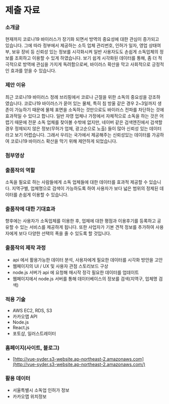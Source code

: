 # 제출 자료

### 소개글

현재까지 코로나19 바이러스가 장기화 되면서 방역의 중요성에 대한 관심이 증가되고 있습니다. 그에 따라 정부에서 제공하는 소득 업체 관리번호, 인허가 일자, 영업 상태여부, 보유 장비 등 신뢰성 있는 정보를 시각화시켜 일반 사용자도도 손쉽게 소독업체의 정보를 조회하고 이용할 수 있게 하였습니다. 보기 쉽게 시각화된 데이터를 통해, 좀 더 적극적으로 방역에 관심을 가지게 독려함으로써, 바이러스 확산을 막고 사회적으로 긍정적인 효과를 얻을 수 있습니다.

### 제안 이유

최근 코로나19 바이러스 정례 브리핑에서 코로나 근절을 위한 소독의 중요성을 강조하였습니다. 코로나19 바이러스가 묻어 있는 물체, 특히 침 방울 같은 경우 2~3일까지 생존이 가능하기 때문에 물체 표면을 소독하는 것만으로도 바이러스 전파를 차단하는 것에 효과적일 수 있다고 합니다. 일반 자영 업체나 가정에서 자체적으로 소독을 하는 것은 어렵기 때문에 전문 소독 업체를 찾아볼 수밖에 없지만, 네이버 같은 검색엔진에서 검색할 경우 정제되지 않은 정보(무허가 업체, 광고순으로 노출) 들이 많아 신뢰성 있는 데이터라고 보기 어렵습니다. 그래서 우리는 국가에서 제공해주는 신뢰성있는 데이터를 가공하여 코로나19 바이러스 확산을 막기 위해 제안하게 되었습니다.

### 첨부영상

### 출품작의 역할

소독을 필요로 하는 사람들에게 소독 업체들에 대한 데이터를 효과적 제공할 수 있습니다. 지역구별, 업체명으로 검색이 가능하도록 하여 사용자가 보다 넓은 범위의 정제된 데이터를 손쉽게 이용할 수 있습니다.

### 출품작에 대한 기대효과

향후에는 사용자가 소독업체를 이용한 후, 업체에 대한 평점과 이용후기를 등록하고 공유할 수 있는 서비스를 제공하게 됩니다. 또한 사업자가 기본 견적 정보를 추가하여 사용자에게 보다 다양한 선택의 폭을 줄 수 있도록 할 것입니다.

### 출품작의 제작 과정

-   api 에서 활용가능한 데이터 분석, 사용자에게 필요한 데이터를 시각화 방안을 고안
-   웹페이지의 UI / UX 및 사용자 관점 스토리보드 구상
-   node.js 서버가 api 에 요청해 매시작 정각 필요한 데이터를 업데이트
-   웹페이지에서 node.js 서버를 통해 데이터베이스의 정보를 검색(지역구, 업체명 검색)

### 적용 기술

-   AWS EC2, RDS, S3
-   카카오맵 API
-   Node.js
-   React.js
-   포토샵, 일러스트레이터

### 홈페이지(사이트, 블로그)

-   [http://vue-syder.s3-website.ap-northeast-2.amazonaws.com](http://vue-syder.s3-website.ap-northeast-2.amazonaws.com/)

### 활용 데이터

-   서울특별시 소독업 인허가 정보
-   카카오맵 위치정보
